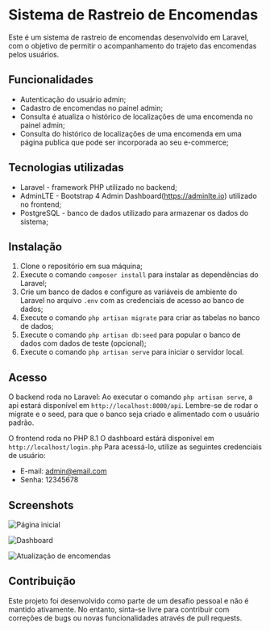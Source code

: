 # Sistema de Rastreio de Encomendas

Este é um sistema de rastreio de encomendas desenvolvido em Laravel, com o objetivo de permitir o acompanhamento do trajeto das encomendas pelos usuários.

## Funcionalidades

- Autenticação do usuário admin;
- Cadastro de encomendas no painel admin;
- Consulta é atualiza o histórico de localizações de uma encomenda no painel admin;
- Consulta do histórico de localizações de uma encomenda em uma página publica que pode ser incorporada ao seu e-commerce;

## Tecnologias utilizadas

- Laravel - framework PHP utilizado no backend;
- AdminLTE - Bootstrap 4 Admin Dashboard(https://adminlte.io) utilizado no frontend;
- PostgreSQL - banco de dados utilizado para armazenar os dados do sistema;

## Instalação

1. Clone o repositório em sua máquina;
2. Execute o comando `composer install` para instalar as dependências do Laravel;
3. Crie um banco de dados e configure as variáveis de ambiente do Laravel no arquivo `.env` com as credenciais de acesso ao banco de dados;
4. Execute o comando `php artisan migrate` para criar as tabelas no banco de dados;
5. Execute o comando `php artisan db:seed` para popular o banco de dados com dados de teste (opcional);
6. Execute o comando `php artisan serve` para iniciar o servidor local.

## Acesso

O backend roda no Laravel:
Ao executar o comando `php artisan serve`, a api estará disponível em `http://localhost:8000/api`. 
Lembre-se de rodar o migrate e o seed, para que o banco seja criado e alimentado com o usuário padrão.

O frontend roda no PHP 8.1
O dashboard estárá disponível em `http://localhost/login.php`
Para acessá-lo, utilize as seguintes credenciais de usuário:

- E-mail: admin@email.com
- Senha: 12345678

## Screenshots

![Página inicial](https://rastreio.de/screenshots/Screenshot_3.png)

![Dashboard](https://rastreio.de/screenshots/Screenshot_4.png)

![Atualização de encomendas](https://rastreio.de/screenshots/Screenshot_5.png)

## Contribuição

Este projeto foi desenvolvido como parte de um desafio pessoal e não é mantido ativamente. No entanto, sinta-se livre para contribuir com correções de bugs ou novas funcionalidades através de pull requests.

